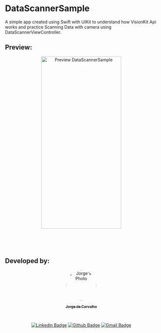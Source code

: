 # DataScannerSample

A simple app created using Swift with UIKit to understand how VisionKit Api works and practice Scanning Data with camera using DataScannerViewController.

## Preview: ##
<div align="center">
  <img width="264" height="568" alt="Preview DataScannerSample" src="DataScannerSample.gif">
</div> 

<br><br><br>

## Developed by: ##

<div style="display: flex;flex-direction: column;">
  <div >

  <div align="center">
  <a href="https://github.com/joorgeroberto">
  <img style="border-radius: 50%;" src="https://avatars.githubusercontent.com/u/5282212?s=460&u=53cc5df290ab3e86d8e73fb38483eb0dca55186a&v=4" width="100px;" alt="Jorge's Photo"/>
  <br />
    <p>
  <sub><b>Jorge de Carvalho</b></sub></a>
  <p>
  </div>
  </div>

<br>

<div align="center">

  [![Linkedin Badge](https://img.shields.io/badge/-Jorge_de_Carvalho-blue?style=flat-square&logo=Linkedin&logoColor=white)](https://www.linkedin.com/in/jorge-de-carvalho-aa21b2186/)
  [![Github Badge](https://img.shields.io/badge/-Jorge_de_Carvalho-000?style=flat-square&logo=Github&logoColor=white)](https://github.com/joorgeroberto)
  [![Gmail Badge](https://img.shields.io/badge/-joorgeroberto@gmail.com-c14438?style=flat-square&logo=Gmail&logoColor=white&link=mailto:joorgeroberto@gmail.com)](mailto:joorgeroberto@gmail.com)
  </div>
</div>